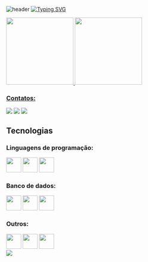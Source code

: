 ![header](https://capsule-render.vercel.app/api?type=Waving&color=00aeff&height=200&section=header&text=Desenvolvedor%20Back-End&fontSize=60&animation=fadeIn)
[![Typing SVG](https://readme-typing-svg.demolab.com?font=Fira+Code&size=30&pause=1000&center=true&vCenter=true&width=1000&lines=Ol%C3%A1%2C+me+chamo+Arthur+Scarpin;Seja+bem-vindo+ao+meu+GitHub)](https://git.io/typing-svg)

<div>
  <a href="https://github.com/seu-usuário-aqui">
  <img loading="lazy" height="180em" src="https://github-readme-stats.vercel.app/api/top-langs/?username=arthurscarpin-dev&layout=compact&langs_count=7&theme=algolia"/>
  <img loading="lazy" height="180em" src="https://github-readme-stats.vercel.app/api?username=arthurscarpin-dev&show_icons=true&theme=algolia&include_all_commits=true&count_private=true"/>
</div>

### Contatos:
<div>
  <a href="https://instagram.com/arthurscarpin_" target="_blank"><img loading="lazy" src="https://img.shields.io/badge/-Instagram-%23E4405F?style=for-the-badge&logo=instagram&logoColor=white" target="_blank"></a>
  <a href = "mailto:carvalhoscarpin.dev@gmail.com"><img loading="lazy" src="https://img.shields.io/badge/Gmail-D14836?style=for-the-badge&logo=gmail&logoColor=white" target="_blank"></a>
  <a href="https://www.linkedin.com/in/dev-arthurscarpin" target="_blank"><img loading="lazy" src="https://img.shields.io/badge/-LinkedIn-%230077B5?style=for-the-badge&logo=linkedin&logoColor=white" target="_blank"></a>   
</div>

## Tecnologias
### Linguagens de programação:
<div>
  <img src="https://cdn.jsdelivr.net/gh/devicons/devicon@latest/icons/csharp/csharp-original.svg" width="40" height="40" />
  <img src="https://cdn.jsdelivr.net/gh/devicons/devicon@latest/icons/python/python-original.svg" width="40" height="40" />  
  <img src="https://cdn.jsdelivr.net/gh/devicons/devicon@latest/icons/javascript/javascript-original.svg" width="40" height="40" />              
</div>
        
### Banco de dados:
<div>
  <img src="https://cdn.jsdelivr.net/gh/devicons/devicon@latest/icons/microsoftsqlserver/microsoftsqlserver-original.svg" width="40" height="40" />
  <img src="https://cdn.jsdelivr.net/gh/devicons/devicon@latest/icons/mysql/mysql-original.svg" width="40" height="40" />
  <img src="https://cdn.worldvectorlogo.com/logos/google-bigquery-logo-1.svg" width="40" height="40" />       
</div>

### Outros:
<div>
  <img src="https://cdn.jsdelivr.net/gh/devicons/devicon@latest/icons/git/git-original.svg" width="40" height="40" />
  <img src="https://cdn.jsdelivr.net/gh/devicons/devicon@latest/icons/github/github-original.svg" width="40" height="40" />
  <img src="https://cdn.jsdelivr.net/gh/devicons/devicon@latest/icons/azuredevops/azuredevops-original.svg" width="40" height="40" />
</div>
  
<img src="https://capsule-render.vercel.app/api?type=waving&color=00aeff&height=120&section=footer"/>
